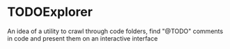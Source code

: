 # TODOExplorer
An idea of a utility to crawl through code folders, find "@TODO" comments in code and present them on an interactive interface
